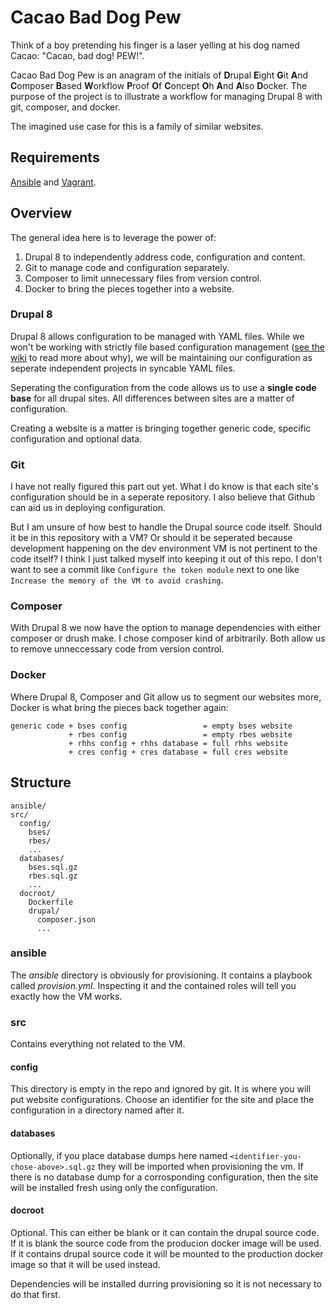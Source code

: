 # Cacao Bad Dog Pew

Think of a boy pretending his finger is a laser yelling at his dog named Cacao:
"Cacao, bad dog! PEW!".

Cacao Bad Dog Pew is an anagram of the initials of **D**rupal **E**ight **G**it
**A**nd **C**omposer **B**ased **W**orkflow **P**roof **O**f **C**oncept **O**h
**A**nd **A**lso **D**ocker. The purpose of the project is to illustrate a
workflow for managing Drupal 8 with git, composer, and docker.

The imagined use case for this is a family of similar websites.

## Requirements

[Ansible](http://docs.ansible.com/ansible/intro_installation.html) and
[Vagrant](https://www.vagrantup.com/downloads.html).

## Overview

The general idea here is to leverage the power of:

1. Drupal 8 to independently address code, configuration and content.
2. Git to manage code and configuration separately.
3. Composer to limit unnecessary files from version control.
4. Docker to bring the pieces together into a website.

### Drupal 8

Drupal 8 allows configuration to be managed with YAML files. While we won't be
working with strictly file based configuration management
([see the wiki][wiki-file-based-config] to read more about why), we will be
maintaining our configuration as seperate independent projects in syncable YAML
files.

Seperating the configuration from the code allows us to use a **single code
base** for all drupal sites. All differences between sites are a matter of
configuration.

Creating a website is a matter is bringing together generic code, specific
configuration and optional data.

[wiki-file-based-config]: https://github.com/hcpss-banderson/cacao-bad-dog-pew/wiki/File-Based-Configuration

### Git

I have not really figured this part out yet. What I do know is that each site's
configuration should be in a seperate repository. I also believe that Github can
aid us in deploying configuration.

But I am unsure of how best to handle the Drupal source code itself. Should it
be in this repository with a VM? Or should it be seperated because development
happening on the dev environment VM is not pertinent to the code itself? I think
I just talked myself into keeping it out of this repo. I don't want to see a
commit like `Configure the token module` next to one like `Increase the memory
of the VM to avoid crashing`.

### Composer

With Drupal 8 we now have the option to manage dependencies with either composer
or drush make. I chose composer kind of arbitrarily. Both allow us to remove
unneccessary code from version control.

### Docker

Where Drupal 8, Composer and Git allow us to segment our websites more, Docker
is what bring the pieces back together again:

```
generic code + bses config                 = empty bses website
             + rbes config                 = empty rbes website
             + rhhs config + rhhs database = full rhhs website
             + cres config + cres database = full cres website
```

## Structure

```
ansible/
src/
  config/
    bses/
    rbes/
    ...
  databases/
    bses.sql.gz
    rbes.sql.gz
    ...
  docroot/
    Dockerfile
    drupal/
      composer.json
      ...
```

### ansible

The *ansible* directory is obviously for provisioning. It contains a playbook
called *provision.yml*. Inspecting it and the contained roles will tell you
exactly how the VM works.

### src

Contains everything not related to the VM.

#### config

This directory is empty in the repo and ignored by git. It is where you will
put website configurations. Choose an identifier for the site and place the
configuration in a directory named after it.

#### databases

Optionally, if you place database dumps here named
`<identifier-you-chose-above>.sql.gz` they will be imported when provisioning
the vm. If there is no database dump for a corrosponding configuration, then the
site will be installed fresh using only the configuration.

#### docroot

Optional. This can either be blank or it can contain the drupal source code. If
it is blank the source code from the producion docker image will be used. If it
contains drupal source code it will be mounted to the production docker image so
that it will be used instead.

Dependencies will be installed durring provisioning so it is not necessary to do
that first.
